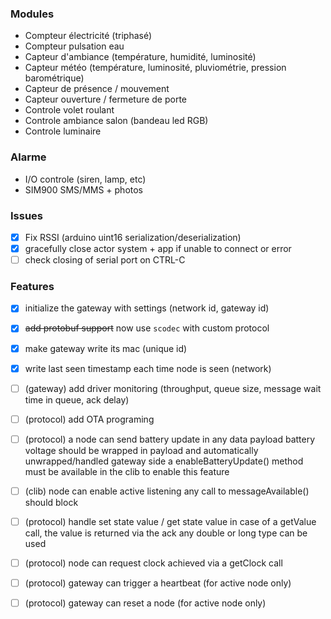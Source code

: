 ### Modules
- Compteur électricité (triphasé)
- Compteur pulsation eau
- Capteur d'ambiance (température, humidité, luminosité)
- Capteur météo (température, luminosité, pluviométrie, pression barométrique)
- Capteur de présence / mouvement
- Capteur ouverture / fermeture de porte
- Controle volet roulant
- Controle ambiance salon (bandeau led RGB)
- Controle luminaire

### Alarme
- I/O controle (siren, lamp, etc)
- SIM900 SMS/MMS + photos


### Issues
- [x] Fix RSSI (arduino uint16 serialization/deserialization)
- [x] gracefully close actor system + app if unable to connect or error
- [ ] check closing of serial port on CTRL-C

### Features
- [x] initialize the gateway with settings (network id, gateway id)
- [x] ~~add protobuf support~~ now use `scodec` with custom protocol
- [x] make gateway write its mac (unique id)
- [x] write last seen timestamp each time node is seen (network)

- [ ] (gateway) add driver monitoring (throughput, queue size, message wait time in queue, ack delay)

- [ ] (protocol) add OTA programing

- [ ] (protocol) a node can send battery update in any data payload
  battery voltage should be wrapped in payload and automatically unwrapped/handled gateway side
  a enableBatteryUpdate() method must be available in the clib to enable this feature

- [ ] (clib) node can enable active listening
  any call to messageAvailable() should block

- [ ] (protocol) handle set state value / get state value
  in case of a getValue call, the value is returned via the ack
  any double or long type can be used

- [ ] (protocol) node can request clock
  achieved via a getClock call

- [ ] (protocol) gateway can trigger a heartbeat (for active node only)

- [ ] (protocol) gateway can reset a node (for active node only)
